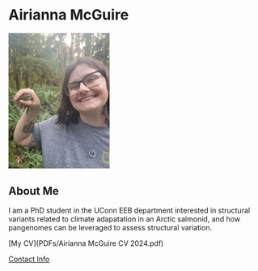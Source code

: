 # Airianna McGuire

<img src="https://github.com/Airianna25/airianna25.github.io/blob/main/images/headshot.jpg" width="200" />

## About Me
I am a PhD student in the UConn EEB department interested in structural variants related to climate adapatation in an Arctic salmonid, and how pangenomes can be leveraged to assess structural variation.

[My CV](PDFs/Airianna McGuire CV 2024.pdf)

[Contact Info](contact-info.html) 
